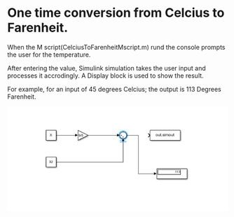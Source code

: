 # One time conversion from Celcius to Farenheit.
When the M script(CelciusToFarenheitMscript.m) rund the console prompts the user for the temperature.

After entering the value, Simulink simulation takes the user input and processes it accrodingly.
A Display block is used to show the result.

For example, for an input of 45 degrees Celcius; the output is 113 Degrees Farenheit.


![Image of result](https://github.com/walrider3/simlinkProjects-simlulations/blob/bf6b8d0b614f0785d2afae5822fbf7e40868fd72/CelciusToFarenheit%20Converter%20Simulation/Farenheit%20Result.PNG)
